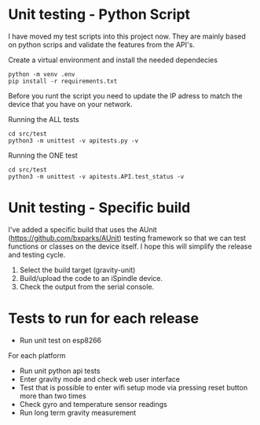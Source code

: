 # Unit testing - Python Script

I have moved my test scripts into this project now. They are mainly based on python scrips and validate the features from the API's.

Create a virtual environment and install the needed dependecies
```
python -m venv .env
pip install -r requirements.txt
```

Before you runt the script you need to update the IP adress to match the device that you have on your network.

Running the ALL tests
```
cd src/test
python3 -m unittest -v apitests.py -v
```

Running the ONE test
```
cd src/test
python3 -m unittest -v apitests.API.test_status -v
```

# Unit testing - Specific build

I've added a specific build that uses the AUnit (https://github.com/bxparks/AUnit) testing framework so that we can test functions or classes on the device itself. I hope this will simplify the release and testing cycle.

1. Select the build target (gravity-unit)
2. Build/upload the code to an iSpindle device. 
3. Check the output from the serial console.


# Tests to run for each release

- Run unit test on esp8266 

For each platform

- Run unit python api tests
- Enter gravity mode and check web user interface
- Test that is possible to enter wifi setup mode via pressing reset button more than two times
- Check gyro and temperature sensor readings
- Run long term gravity measurement
